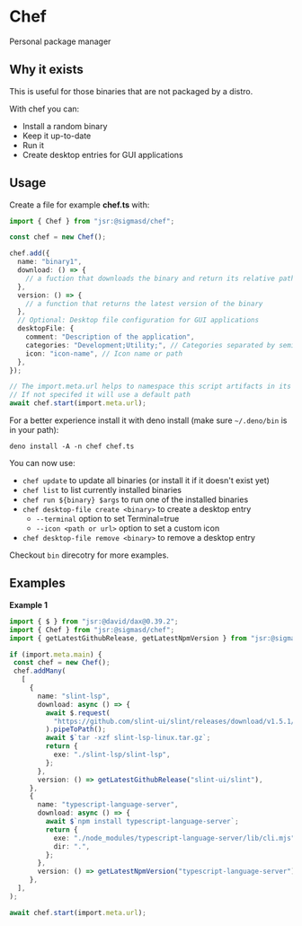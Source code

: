 # Chef

Personal package manager

## Why it exists

This is useful for those binaries that are not packaged by a distro.

With chef you can:

- Install a random binary
- Keep it up-to-date
- Run it
- Create desktop entries for GUI applications

## Usage

Create a file for example **chef.ts** with:

```typescript
import { Chef } from "jsr:@sigmasd/chef";

const chef = new Chef();

chef.add({
  name: "binary1",
  download: () => {
    // a fuction that downloads the binary and return its relative path
  },
  version: () => {
    // a function that returns the latest version of the binary
  },
  // Optional: Desktop file configuration for GUI applications
  desktopFile: {
    comment: "Description of the application",
    categories: "Development;Utility;", // Categories separated by semicolons
    icon: "icon-name", // Icon name or path
  },
});

// The import.meta.url helps to namespace this script artifacts in its seprate path
// If not specifed it will use a default path
await chef.start(import.meta.url);
```

For a better experience install it with deno install (make sure `~/.deno/bin` is
in your path):

`deno install -A -n chef chef.ts`

You can now use:

- `chef update` to update all binaries (or install it if it doesn't exist yet)
- `chef list` to list currently installed binaries
- `chef run ${binary} $args` to run one of the installed binaries
- `chef desktop-file create <binary>` to create a desktop entry
  - `--terminal` option to set Terminal=true
  - `--icon <path or url>` option to set a custom icon
- `chef desktop-file remove <binary>` to remove a desktop entry

Checkout `bin` direcotry for more examples.

## Examples

**Example 1**

```ts
import { $ } from "jsr:@david/dax@0.39.2";
import { Chef } from "jsr:@sigmasd/chef";
import { getLatestGithubRelease, getLatestNpmVersion } from "jsr:@sigmasd/chef/utils";

if (import.meta.main) {
 const chef = new Chef();
 chef.addMany(
   [
     {
       name: "slint-lsp",
       download: async () => {
         await $.request(
           "https://github.com/slint-ui/slint/releases/download/v1.5.1/slint-lsp-linux.tar.gz",
         ).pipeToPath();
         await $`tar -xzf slint-lsp-linux.tar.gz`;
         return {
           exe: "./slint-lsp/slint-lsp",
         };
       },
       version: () => getLatestGithubRelease("slint-ui/slint"),
     },
     {
       name: "typescript-language-server",
       download: async () => {
         await $`npm install typescript-language-server`;
         return {
           exe: "./node_modules/typescript-language-server/lib/cli.mjs",
           dir: ".",
         };
       },
       version: () => getLatestNpmVersion("typescript-language-server"),
     },
  ],
);

await chef.start(import.meta.url);
```
